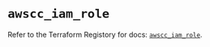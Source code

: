# `awscc_iam_role`

Refer to the Terraform Registory for docs: [`awscc_iam_role`](https://registry.terraform.io/providers/hashicorp/awscc/0.70.0/docs/resources/iam_role).
